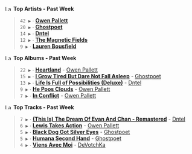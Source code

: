 <!--START_LASTFM_ARTISTS:{"period": "7day", "rows": 5}-->
<a href="https://last.fm" target="_blank"><img src="https://user-images.githubusercontent.com/17434202/215290617-e793598d-d7c9-428f-9975-156db1ba89cc.svg" alt="Last.fm Logo" width="18" height="13"/></a> **Top Artists - Past Week**

> `42 ▶️` ∙ **[Owen Pallett](https://www.last.fm/music/Owen+Pallett)**<br/>
> `20 ▶️` ∙ **[Ghostpoet](https://www.last.fm/music/Ghostpoet)**<br/>
> `14 ▶️` ∙ **[Dntel](https://www.last.fm/music/Dntel)**<br/>
> `12 ▶️` ∙ **[The Magnetic Fields](https://www.last.fm/music/The+Magnetic+Fields)**<br/>
> `9 ▶️` ∙ **[Lauren Bousfield](https://www.last.fm/music/Lauren+Bousfield)**<br/>
<!--END_LASTFM_ARTISTS-->

<!--START_LASTFM_ALBUMS:{"period": "7day", "rows": 5}-->
<a href="https://last.fm" target="_blank"><img src="https://user-images.githubusercontent.com/17434202/215290617-e793598d-d7c9-428f-9975-156db1ba89cc.svg" alt="Last.fm Logo" width="18" height="13"/></a> **Top Albums - Past Week**

> `22 ▶️` ∙ **[Heartland](https://www.last.fm/music/Owen+Pallett/Heartland)** - [Owen Pallett](https://www.last.fm/music/Owen+Pallett)<br/>
> `15 ▶️` ∙ **[I Grow Tired But Dare Not Fall Asleep](https://www.last.fm/music/Ghostpoet/I+Grow+Tired+But+Dare+Not+Fall+Asleep)** - [Ghostpoet](https://www.last.fm/music/Ghostpoet)<br/>
> `13 ▶️` ∙ **[Life Is Full of Possibilities (Deluxe)](https://www.last.fm/music/Dntel/Life+Is+Full+of+Possibilities+(Deluxe))** - [Dntel](https://www.last.fm/music/Dntel)<br/>
> `9 ▶️` ∙ **[He Poos Clouds](https://www.last.fm/music/Owen+Pallett/He+Poos+Clouds)** - [Owen Pallett](https://www.last.fm/music/Owen+Pallett)<br/>
> `7 ▶️` ∙ **[In Conflict](https://www.last.fm/music/Owen+Pallett/In+Conflict)** - [Owen Pallett](https://www.last.fm/music/Owen+Pallett)<br/>
<!--END_LASTFM_ALBUMS-->

<!--START_LASTFM_TRACKS:{"period": "7day", "rows": 5}-->
<a href="https://last.fm" target="_blank"><img src="https://user-images.githubusercontent.com/17434202/215290617-e793598d-d7c9-428f-9975-156db1ba89cc.svg" alt="Last.fm Logo" width="18" height="13"/></a> **Top Tracks - Past Week**

> `7 ▶️` ∙ **[(This Is) The Dream Of Evan And Chan - Remastered](https://www.last.fm/music/Dntel/_/(This+Is)+The+Dream+Of+Evan+And+Chan+-+Remastered)** - [Dntel](https://www.last.fm/music/Dntel)<br/>
> `6 ▶️` ∙ **[Lewis Takes Action](https://www.last.fm/music/Owen+Pallett/_/Lewis+Takes+Action)** - [Owen Pallett](https://www.last.fm/music/Owen+Pallett)<br/>
> `5 ▶️` ∙ **[Black Dog Got Silver Eyes](https://www.last.fm/music/Ghostpoet/_/Black+Dog+Got+Silver+Eyes)** - [Ghostpoet](https://www.last.fm/music/Ghostpoet)<br/>
> `5 ▶️` ∙ **[Humana Second Hand](https://www.last.fm/music/Ghostpoet/_/Humana+Second+Hand)** - [Ghostpoet](https://www.last.fm/music/Ghostpoet)<br/>
> `4 ▶️` ∙ **[Viens Avec Moi](https://www.last.fm/music/DeVotchKa/_/Viens+Avec+Moi)** - [DeVotchKa](https://www.last.fm/music/DeVotchKa)<br/>
<!--END_LASTFM_TRACKS-->